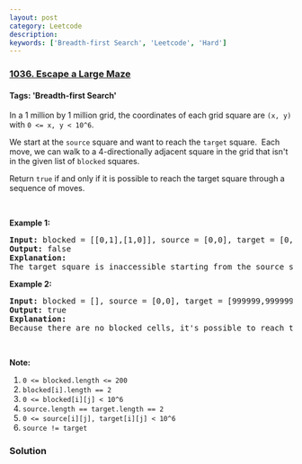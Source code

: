 ```yaml
---
layout: post
category: Leetcode
description: 
keywords: ['Breadth-first Search', 'Leetcode', 'Hard']
---
```

### [1036. Escape a Large Maze](https://leetcode.com/problems/escape-a-large-maze)

#### Tags: 'Breadth-first Search'

<div class="content__u3I1 question-content__JfgR"><div><p>In a 1 million by 1 million grid, the coordinates of each grid square are <code>(x, y)</code> with <code>0 &lt;= x, y &lt; 10^6</code>.</p>
<p>We start at the <code>source</code> square and want to reach the <code>target</code> square.  Each move, we can walk to a 4-directionally adjacent square in the grid that isn't in the given list of <code>blocked</code> squares.</p>
<p>Return <code>true</code> if and only if it is possible to reach the target square through a sequence of moves.</p>
<p> </p>
<p><strong>Example 1:</strong></p>
<pre><strong>Input: </strong>blocked = <span id="example-input-1-1">[[0,1],[1,0]]</span>, source = <span id="example-input-1-2">[0,0]</span>, target = <span id="example-input-1-3">[0,2]</span>
<strong>Output: </strong><span id="example-output-1">false</span>
<strong>Explanation: </strong>
The target square is inaccessible starting from the source square, because we can't walk outside the grid.
</pre>
<p><strong>Example 2:</strong></p>
<pre><strong>Input: </strong>blocked = <span id="example-input-2-1">[]</span>, source = <span id="example-input-2-2">[0,0]</span>, target = <span id="example-input-2-3">[999999,999999]</span>
<strong>Output: </strong><span id="example-output-2">true</span>
<strong>Explanation: </strong>
Because there are no blocked cells, it's possible to reach the target square.
</pre>
<p> </p>
<p><strong>Note:</strong></p>
<ol>
<li><code>0 &lt;= blocked.length &lt;= 200</code></li>
<li><code>blocked[i].length == 2</code></li>
<li><code>0 &lt;= blocked[i][j] &lt; 10^6</code></li>
<li><code>source.length == target.length == 2</code></li>
<li><code>0 &lt;= source[i][j], target[i][j] &lt; 10^6</code></li>
<li><code>source != target</code></li>
</ol>
</div></div>

### Solution
